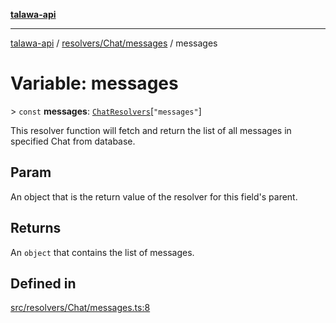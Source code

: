 [**talawa-api**](../../../../README.md)

***

[talawa-api](../../../../modules.md) / [resolvers/Chat/messages](../README.md) / messages

# Variable: messages

\> `const` **messages**: [`ChatResolvers`](../../../../types/generatedGraphQLTypes/type-aliases/ChatResolvers.md)\[`"messages"`\]

This resolver function will fetch and return the list of all messages in specified Chat from database.

## Param

An object that is the return value of the resolver for this field's parent.

## Returns

An `object` that contains the list of messages.

## Defined in

[src/resolvers/Chat/messages.ts:8](https://github.com/PalisadoesFoundation/talawa-api/blob/039b0f127fb8caa46d57186ab4b3bb27fe150903/src/resolvers/Chat/messages.ts#L8)
